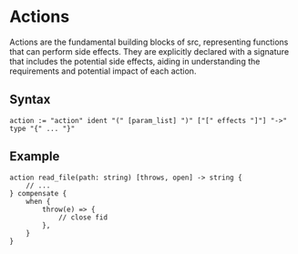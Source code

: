 # Actions

Actions are the fundamental building blocks of src, representing functions that can perform side effects. They are explicitly declared with a signature that includes the potential side effects, aiding in understanding the requirements and potential impact of each action.

## Syntax

```ebnf
action := "action" ident "(" [param_list] ")" ["[" effects "]"] "->" type "{" ... "}"
```

## Example

```src
action read_file(path: string) [throws, open] -> string {
    // ...
} compensate {
    when {
        throw(e) => {
            // close fid
        },
    }
} 
```

